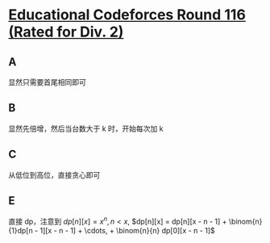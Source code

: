 # [Educational Codeforces Round 116 (Rated for Div. 2)](https://codeforces.com/contest/1606)

## A

显然只需要首尾相同即可

## B

显然先倍增，然后当台数大于 k 时，开始每次加 k

## C

从低位到高位，直接贪心即可

## E

直接 dp，注意到 $dp[n][x] = x^n, n < x$, $dp[n][x] = dp[n][x - n - 1] + \binom{n}{1}dp[n - 1][x - n - 1] + \cdots, + \binom{n}{n} dp[0][x - n - 1]$

